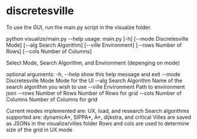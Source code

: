 # discretesville

To use the GUI, run the main.py script in the visualze folder.

python visualize/main.py --help
usage: main.py [-h] [--mode Discretesville Mode] [--alg Search Algorithm]
               [--ville Environment] [--rows Number of Rows]
               [--cols Number of Columns]

Select Mode, Search Algorithm, and Environment (depenging on mode)

optional arguments:
  -h, --help            show this help message and exit
  --mode Discretesville Mode
                        Mode for the UI
  --alg Search Algorithm
                        Name of the search algorithm you wish to use
  --ville Environment   Path to environment json
  --rows Number of Rows
                        Number of Rows for grid
  --cols Number of Columns
                        Number of Columns for grid

Current modes implemented are: UX, load, and research
Search algorithms supported are: dynamicA*, SIPPA*, A*, dijkstra, and critical
Villes are saved as JSONs in the visualize/villes folder
Rows and cols are used to determine size of the grid in UX mode